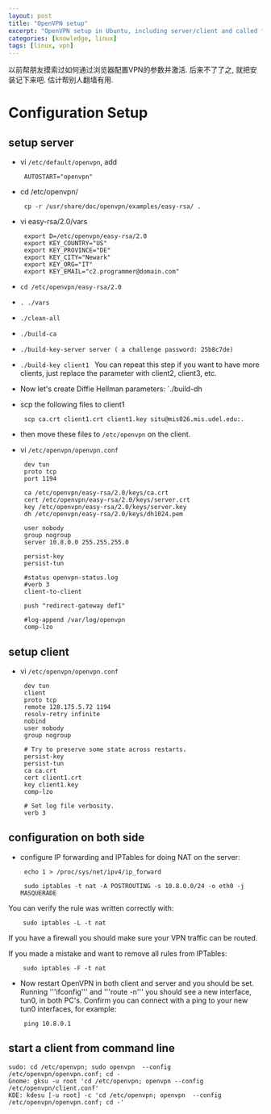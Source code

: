 ```yaml
---
layout: post
title: "OpenVPN setup"
excerpt: "OpenVPN setup in Ubuntu, including server/client and called from command-line"
categories: [knowledge, linux]
tags: [linux, vpn]
---
```


以前帮朋友摸索过如何通过浏览器配置VPN的参数并激活. 后来不了了之, 就把安装记下来吧. 估计帮别人翻墙有用.

Configuration Setup 
=======================
setup server 
---------------
 * vi `/etc/default/openvpn`, add

        AUTOSTART="openvpn"

 * cd /etc/openvpn/

        cp -r /usr/share/doc/openvpn/examples/easy-rsa/ .

 * vi easy-rsa/2.0/vars

        export D=/etc/openvpn/easy-rsa/2.0
        export KEY_COUNTRY="US"
        export KEY_PROVINCE="DE"
        export KEY_CITY="Newark"
        export KEY_ORG="IT"
        export KEY_EMAIL="c2.programmer@domain.com"

 * `cd /etc/openvpn/easy-rsa/2.0` 
 * `. ./vars`
 * `./clean-all`
 * `./build-ca`
 * `./build-key-server server ( a challenge password: 25b8c7de)`
 * `./build-key client1 ` You can repeat this step if you want to have more clients, just replace the parameter with client2, client3, etc.
 * Now let's create Diffie Hellman parameters: `./build-dh
 * scp the following files to client1

        scp ca.crt client1.crt client1.key situ@mis026.mis.udel.edu:. 

 * then move these files to `/etc/openvpn` on the client.
 * vi `/etc/openvpn/openvpn.conf`

        dev tun
        proto tcp
        port 1194

        ca /etc/openvpn/easy-rsa/2.0/keys/ca.crt
        cert /etc/openvpn/easy-rsa/2.0/keys/server.crt
        key /etc/openvpn/easy-rsa/2.0/keys/server.key
        dh /etc/openvpn/easy-rsa/2.0/keys/dh1024.pem

        user nobody
        group nogroup
        server 10.8.0.0 255.255.255.0

        persist-key
        persist-tun

        #status openvpn-status.log
        #verb 3
        client-to-client

        push "redirect-gateway def1"

        #log-append /var/log/openvpn
        comp-lzo


setup client
------------------
 * vi `/etc/openvpn/openvpn.conf`

        dev tun
        client
        proto tcp
        remote 128.175.5.72 1194
        resolv-retry infinite
        nobind
        user nobody
        group nogroup

        # Try to preserve some state across restarts.
        persist-key
        persist-tun
        ca ca.crt
        cert client1.crt
        key client1.key
        comp-lzo

        # Set log file verbosity.
        verb 3
        

configuration on both side 
-------------------------------
 * configure IP forwarding and IPTables for doing NAT on the server:

        echo 1 > /proc/sys/net/ipv4/ip_forward

        sudo iptables -t nat -A POSTROUTING -s 10.8.0.0/24 -o eth0 -j MASQUERADE

 You can verify the rule was written correctly with:

        sudo iptables -L -t nat

 If you have a firewall you should make sure your VPN traffic can be routed.

 If you made a mistake and want to remove all rules from IPTables:

        sudo iptables -F -t nat

 * Now restart OpenVPN in both client and server and you should be set.
 Running '''ifconfig''' and '''route -n''' you should see a new interface, tun0, in both PC's.
 Confirm you can connect with a ping to your new tun0 interfaces, for example:

        ping 10.8.0.1

start a client from command line
-------------------------------------

    sudo: cd /etc/openvpn; sudo openvpn  --config /etc/openvpn/openvpn.conf; cd - 
    Gnome: gksu -u root 'cd /etc/openvpn; openvpn --config /etc/openvpn/client.conf'
    KDE: kdesu [-u root] -c 'cd /etc/openvpn; openvpn  --config /etc/openvpn/openvpn.conf; cd -'

